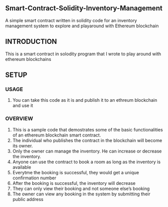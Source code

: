 ## Smart-Contract-Solidity-Inventory-Management
A simple smart contract written in solidity code for an inventory management system to explore and playaround with Ethereum blockchain

## INTRODUCTION
This is a smart contract in solodity program that I wrote to play around with ethereum blockchains

## SETUP
### USAGE
1. You can take this code as it is and publish it to an ethreum blockchain and use it

### OVERVIEW
1. This is a sample code that demostrates some of the basic functionalities of an ethereum blockchain smart contract.
2. The individual who publishes the contract in the blockchain will become its owner.
3. Only the owner can manage the inventory. He can increase or decrease the inventory.
4. Anyone can use the contract to book a room as long as the inventory is available
5. Everytme the booking is successful, they would get a unique confirmation number
6. After the booking is successful, the inventory will decrease
5. They can only view their booking and not someone else’s booking
6. The owner can view any booking in the system by submitting their public address
